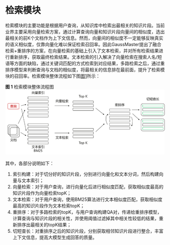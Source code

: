 # 检索模块<a name="ZH-CN_TOPIC_0000002293246441"></a>

检索模块的主要功能是根据用户查询，从知识库中检索出最相关的知识片段。当前业界主要采用向量检索方案，通过计算查询向量和知识片段向量间的相似度，选出最相关的前K个文档作为上下文信息。然而，向量间的相似度不一定能够反映真实的语义相似度，仅靠向量化难以保证检索召回率。因此GaussMaster提出了融合检索+重排序的方案，在向量检索的基础上引入了文本检索，并对所有检索结果进行重新排序，获取最终检索结果。文本检索的引入解决了向量检索在搜索人名/短语等方面的缺陷，通过关键词匹配的方式检索到对应结果，多路检索之后，通过重排序模型来判断查询与文档的相似度，将最相关的信息排在最前面，提升了检索模块的召回率。检索模块整体流程如下图[图1](#fig060842511242)所示：

**图 1**  检索模块整体流程图<a name="fig060842511242"></a>  
![](figures/检索模块整体流程图.png "检索模块整体流程图")

其中，各部分说明如下：

1.  索引构建：对于切分好的知识片段，分别进行向量化和文本分词，然后构建向量与文本索引；
2.  向量检索：对于用户查询，进行向量化后进行相似度匹配，获取相似度最高的知识片段作为向量检索topK；
3.  文本检索：对于用户查询，使用BM25算法进行文本相似度匹配，获取相似度最高的知识片段作为文本检索topK；
4.  重排序：对于多路检索的topK，与用户查询构建QA对，传递给重排序模型，计算查询与知识片段的相关性，并使用阈值过滤掉其中相关性较低的结果，重新排序出最相关的topK结果；
5.  切短查长：对重排序之后的知识片段，分别获取相邻知识片段进行整合，丰富上下文信息，提高大模型生成回答的质量。

